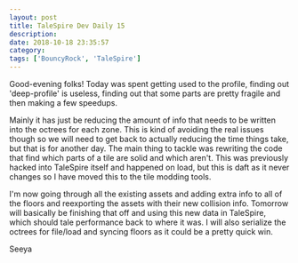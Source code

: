 ```yaml
---
layout: post
title: TaleSpire Dev Daily 15
description:
date: 2018-10-18 23:35:57
category:
tags: ['BouncyRock', 'TaleSpire']
---
```


Good-evening folks! Today was spent getting used to the profile, finding out 'deep-profile' is useless, finding out that some parts are pretty fragile and then making a few speedups.

Mainly it has just be reducing the amount of info that needs to be written into the octrees for each zone. This is kind of avoiding the real issues though so we will need to get back to actually reducing the time things take, but that is for another day. The main thing to tackle was rewriting the code that find which parts of a tile are solid and which aren't. This was previously hacked into TaleSpire itself and happened on load, but this is daft as it never changes so I have moved this to the tile modding tools.

I'm now going through all the existing assets and adding extra info to all of the floors and reexporting the assets with their new collision info. Tomorrow will basically be finishing that off and using this new data in TaleSpire, which should tale performance back to where it was. I will also serialize the octrees for file/load and syncing floors as it could be  a pretty quick win.

Seeya
